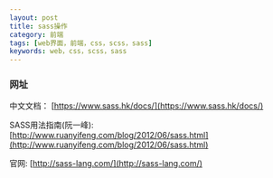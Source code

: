```yaml
---
layout: post
title: sass操作
category: 前端
tags: [web界面，前端，css，scss，sass]
keywords: web，css，scss，sass
---
```


### 网址
中文文档：	[https://www.sass.hk/docs/](https://www.sass.hk/docs/)

SASS用法指南(阮一峰): [http://www.ruanyifeng.com/blog/2012/06/sass.html](http://www.ruanyifeng.com/blog/2012/06/sass.html)

官网: [http://sass-lang.com/](http://sass-lang.com/)

